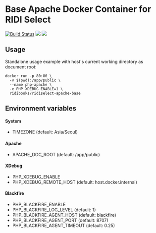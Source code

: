 Base Apache Docker Container for RIDI Select
========================================================

[![Build Status](https://travis-ci.org/ridibooks-docker/ridiselect-apache-base.svg?branch=master)](https://travis-ci.org/ridibooks-docker/ridiselect-apache-base)
[![](https://images.microbadger.com/badges/version/ridibooks/ridiselect-apache-base.svg)](http://microbadger.com/images/ridibooks/ridiselect-apache-base "Get your own version badge on microbadger.com")
[![](https://images.microbadger.com/badges/image/ridibooks/ridiselect-apache-base.svg)](http://microbadger.com/images/ridibooks/ridiselect-apache-base "Get your own version badge on microbadger.com")

Usage
-----

Standalone usage example with host's current working directory as document root:
```
docker run -p 80:80 \
  -v $(pwd):/app/public \
  --name php-apache \
  -e PHP_XDEBUG_ENABLE=1 \
  ridibooks/ridiselect-apache-base
```

## Environment variables

#### System
- TIMEZONE (default: Asia/Seoul)

#### Apache
- APACHE_DOC_ROOT (default: /app/public)

#### XDebug
- PHP_XDEBUG_ENABLE
- PHP_XDEBUG_REMOTE_HOST (default: host.docker.internal)

#### Blackfire
- PHP_BLACKFIRE_ENABLE
- PHP_BLACKFIRE_LOG_LEVEL (default: 1)
- PHP_BLACKFIRE_AGENT_HOST (default: blackfire)
- PHP_BLACKFIRE_AGENT_PORT (default: 8707)
- PHP_BLACKFIRE_AGENT_TIMEOUT (default: 0.25)

